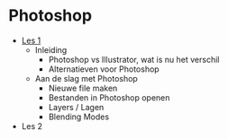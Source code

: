 # Photoshop

- [Les 1](https://github.com/brampauwelyn/photoshop-courses/tree/master/les1)
  - Inleiding
    - Photoshop vs Illustrator, wat is nu het verschil
    - Alternatieven voor Photoshop
  - Aan de slag met Photoshop
    - Nieuwe file maken
    - Bestanden in Photoshop openen
    - Layers / Lagen
    - Blending Modes
- Les 2
